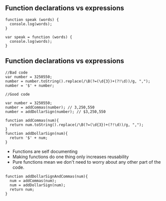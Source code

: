 ## Function declarations vs expressions
```
function speak (words) {
  console.log(words);
}

var speak = function (words) {
  console.log(words);
}
```

## Function declarations vs expressions

```
//Bad code
var number = 3250550;
number = number.toString().replace(/\B(?=(\d{3})+(?!\d))/g, ",");
number = '$' + number;
```
```
//Good code

var number = 3250550;
number = addCommas(number); // 3,250,550
number = addDollarSign(number); // $3,250,550

function addCommas(num){
  return num.toString().replace(/\B(?=(\d{3})+(?!\d))/g, ",");
}
function addDollarSign(num){
  return '$' + num;
}
```
- Functions are self documenting
- Making functions do one thing only increases reusability
- Pure functions mean we don't need to worry about any other part of the code.

```
function addDollarSignAndCommas(num){
  num = addCommas(num);
  num = addDollarSign(num);
  return num;
}
```
